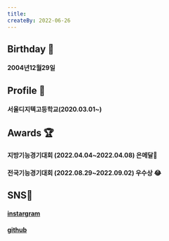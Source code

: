 ```yaml
---
title: 
createBy: 2022-06-26
---
```


## Birthday 🎉
#### 2004년12월29일
## Profile 📖
#### 서울디지텍고등학교(2020.03.01~)

## Awards 🏆
#### 지방기능경기대회 (2022.04.04~2022.04.08) 은메달🥈
#### 전국기능경기대회 (2022.08.29~2022.09.02) 우수상 😂

## SNS📱
#### [instargram](https://www.instagram.com/kimjuneseo/)

#### [github](https://github.com/kimjuneseo) 
